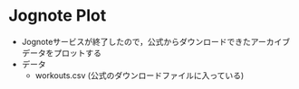 # Jognote Plot

- Jognoteサービスが終了したので，公式からダウンロードできたアーカイブデータをプロットする
- データ
    - workouts.csv (公式のダウンロードファイルに入っている)